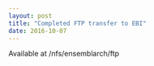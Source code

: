 ```yaml
---
layout: post
title: "Completed FTP transfer to EBI"
date: 2016-10-07
---
```


Available at /nfs/ensemblarch/ftp

